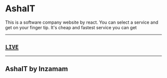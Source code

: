 # AshaIT

This is a software company website by react. You can select a service and get on your finger tip. It's cheap and fastest service you can get

---

## [`LIVE`](https://asha-it.web.app/)

---

## AshaIT by Inzamam

